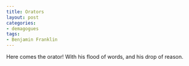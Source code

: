 ```yaml
---
title: Orators
layout: post
categories:
- demagogues
tags:
- Benjamin Franklin
---
```


Here comes the orator! With his flood of words, and his drop of reason.